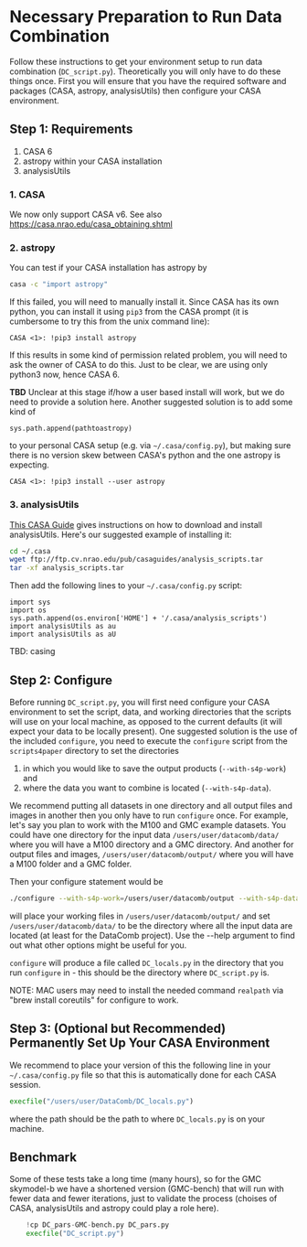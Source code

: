 # Necessary Preparation to Run Data Combination
Follow these instructions to get your environment setup to run data combination (`DC_script.py`). Theoretically you will only have to do these things once. First you will ensure that you have the required software and packages (CASA, astropy, analysisUtils) then configure your CASA environment.

## Step 1: Requirements

1. CASA 6
2. astropy within your CASA installation
3. analysisUtils

### 1. CASA

We now only support CASA v6. See also https://casa.nrao.edu/casa_obtaining.shtml

### 2. astropy

You can test if your CASA installation has astropy by

```bash
casa -c "import astropy"
```
If this failed, you will need to manually install it.  Since CASA has its own python, you can
install it using `pip3` from the CASA prompt (it is cumbersome to try this from the unix command line):

```plain
CASA <1>: !pip3 install astropy
```
If this results in some kind of permission related problem, you will need to ask the owner of CASA to do this. Just to be clear, we are using only python3 now, hence CASA 6. 

**TBD** Unclear at this stage if/how a user based install will work, but we do need to provide a solution here. Another suggested solution is to add some kind of

```plain
sys.path.append(pathtoastropy)
```
to your personal CASA setup (e.g. via `~/.casa/config.py`), but making sure there is no version skew between CASA's python and the one astropy is expecting.

```plain
CASA <1>: !pip3 install --user astropy
```
### 3. analysisUtils

[This CASA Guide](https://casaguides.nrao.edu/index.php/Analysis_Utilities) gives instructions on how to download and install analysisUtils. Here's our suggested example of installing it:

```bash
cd ~/.casa
wget ftp://ftp.cv.nrao.edu/pub/casaguides/analysis_scripts.tar
tar -xf analysis_scripts.tar
```
Then add the following lines to your `~/.casa/config.py` script:

```plain
import sys
import os
sys.path.append(os.environ['HOME'] + '/.casa/analysis_scripts')
import analysisUtils as au
import analysisUtils as aU
```
TBD: casing


## Step 2: Configure

Before running `DC_script.py`, you will first need configure your CASA
environment to set the script, data, and working directories that the
scripts will use on your local machine, as opposed to the current
defaults (it will expect your data to be locally present). One
suggested solution is the use of the included `configure`, you need to
execute the `configure` script from the `scripts4paper` directory to
set the directories

1. in which you would like to save the output products (`--with-s4p-work`) and
2. where the data you want to combine is located (`--with-s4p-data`).

We recommend putting all datasets in one directory and all output
files and images in another then you only have to run `configure`
once. For example, let's say you plan to work with the M100 and GMC
example datasets. You could have one directory for the input data
`/users/user/datacomb/data/` where you will have a M100 directory and
a GMC directory. And another for output files and images,
`/users/user/datacomb/output/` where you will have a M100 folder and a
GMC folder.

Then your configure statement would be

```bash
./configure --with-s4p-work=/users/user/datacomb/output --with-s4p-data=/users/user/datacomb/data
```

will place your working files in `/users/user/datacomb/output/` and
set `/users/user/datacomb/data/` to be the directory where all the
input data are located (at least for the DataComb project). Use the
--help argument to find out what other options might be useful for
you.

`configure` will produce a file called `DC_locals.py` in the directory
that you run `configure` in - this should be the directory where
`DC_script.py` is.


NOTE:  MAC users may need to install the needed command `realpath` via "brew install coreutils" for configure to work.

## Step 3: (Optional but Recommended) Permanently Set Up Your CASA Environment

We recommend to place your version of this the following line in your `~/.casa/config.py` file so that this is
automatically done for each CASA session.

```python
execfile("/users/user/DataComb/DC_locals.py")
```

where the path should be the path to where `DC_locals.py` is on your machine.

## Benchmark

Some of these tests take a long time (many hours), so for the GMC skymodel-b we have a shortened
version (GMC-bench) that will run with fewer data and fewer iterations, just to validate the process
(choises of CASA, analysisUtils and astropy could play a role here). 


```python
    !cp DC_pars-GMC-bench.py DC_pars.py
    execfile("DC_script.py")
```


